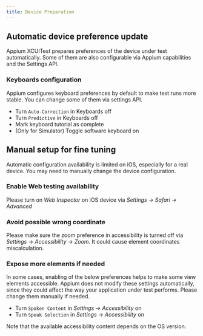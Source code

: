 ```yaml
---
title: Device Preparation
---
```


## Automatic device preference update

Appium XCUITest prepares preferences of the device under test automatically.
Some of them are also configurable via Appium capabilities and the Settings API.

### Keyboards configuration

Appium configures keyboard preferences by default to make test runs more stable.
You can change some of them via settings API.

- Turn `Auto-Correction` in Keyboards off
- Turn `Predictive` in Keyboards off
- Mark keyboard tutorial as complete
- (Only for Simulator) Toggle software keyboard on

## Manual setup for fine tuning

Automatic configuration availability is limited on iOS, especially for a real device. You may need to manually change the device configuration.

### Enable Web testing availability

Please turn on _Web Inspector_ on iOS device via _Settings_ -> _Safari_ -> _Advanced_

### Avoid possible wrong coordinate

Please make sure the zoom preference in accessibility is turned off via _Settings_ -> _Accessibility_ -> _Zoom_. It could cause element coordinates miscalculation.

### Expose more elements if needed

In some cases, enabling of the below preferences helps to make some view elements accessible. Appium does not modify these settings automatically, since they could affect the way your application under test performs. Please change them manually if needed.

- Turn `Spoken Content` in _Settings_ -> _Accessibility_ on
- Turn `Speak Selection` in _Settings_ -> _Accessibility_ on

Note that the available accessibility content depends on the OS version.

